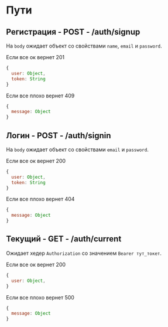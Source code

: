 # Пути

## Регистрация - POST - /auth/signup

На `body` ожидает объект со свойствами `name`, `email` и `password`.

Если все ок вернет 201

```js
{
  user: Object,
  token: String
}
```

Если все плохо вернет 409

```js
{
  message: Object
}
```

## Логин - POST - /auth/signin

На `body` ожидает объект со свойствами `email` и `password`.

Если все ок вернет 200

```js
{
  user: Object,
  token: String
}
```

Если все плохо вернет 404

```js
{
  message: Object
}
```

## Текущий - GET - /auth/current

Ожидает хедер `Authorization` со значением `Bearer тут_токет`.

Если все ок вернет 200

```js
{
  user: Object,
}
```

Если все плохо вернет 500

```js
{
  message: Object
}
```